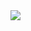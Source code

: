 <div>
  <img src="https://github.com/user-attachments/assets/2230506e-8c1d-4385-ac8f-975bf071b620"/>
</div>
